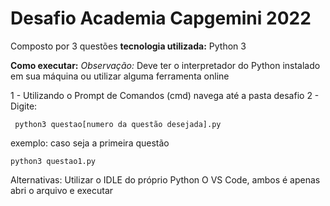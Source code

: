 # Desafio Academia Capgemini 2022

Composto por 3 questões
**tecnologia utilizada:** Python 3

**Como executar:** 
*Observação:* Deve ter o interpretador do Python instalado em sua máquina ou utilizar alguma ferramenta online

1 - Utilizando o Prompt de Comandos (cmd) navega até a pasta desafio
2 - Digite: 
```
 python3 questao[numero da questão desejada].py

```

 exemplo: 
 caso seja a primeira questão

```
python3 questao1.py 
```

Alternativas:
Utilizar o IDLE do próprio Python
O VS Code, ambos é apenas abri o arquivo e executar

